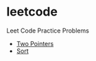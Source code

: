 # leetcode
Leet Code Practice Problems

* [Two Pointers](https://github.com/lumi-huang/leetcode/blob/master/two-pointer.markdown)
* [Sort](https://github.com/lumi-huang/leetcode/blob/master/sort.markdown)
